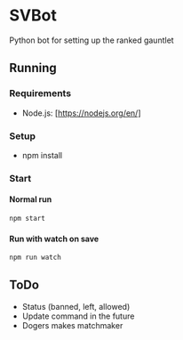 # SVBot

Python bot for setting up the ranked gauntlet

## Running

### Requirements

- Node.js: [https://nodejs.org/en/]

### Setup

- npm install

### Start

#### Normal run

```bash
npm start
```

#### Run with watch on save

```bash
npm run watch
```

## ToDo

- Status (banned, left, allowed)
- Update command in the future
- Dogers makes matchmaker
